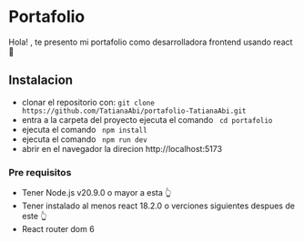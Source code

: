 # Portafolio
Hola! , te presento mi portafolio como desarrolladora frontend usando react 💼
## Instalacion
- clonar el repositorio con:
``` git clone https://github.com/TatianaAbi/portafolio-TatianaAbi.git ```
- entra a la carpeta del proyecto ejecuta el comando
``` cd portafolio```
- ejecuta el comando 
``` npm install```
- ejecuta el comando
```  npm run dev ```
- abrir en el navegador la direcion http://localhost:5173

### Pre requisitos
- Tener Node.js v20.9.0 o mayor a esta 👆
- Tener instalado al menos react 18.2.0 o verciones siguientes despues de este 👆
- React router dom 6
